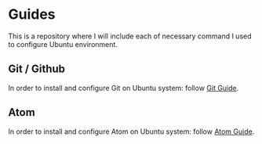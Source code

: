 # Guides
This is a repository where I will include each of necessary command I used to configure Ubuntu environment.

## Git / Github
In order to install and configure Git on Ubuntu system: follow [Git Guide](https://github.com/PrimerasgoMan/Guides/blob/master/Guides/Git_Github.md).

## Atom
In order to install and configure Atom on Ubuntu system: follow [Atom Guide](https://github.com/PrimerasgoMan/Guides/blob/master/Guides/Atom.md).
